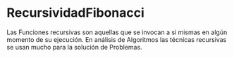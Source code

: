# RecursividadFibonacci
Las Funciones recursivas son aquellas que se invocan a si mismas en algún momento de su ejecución. En análisis de Algoritmos las técnicas recursivas se usan mucho para la solución de Problemas.

